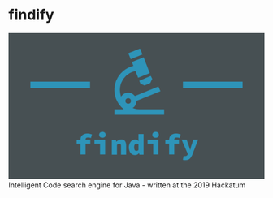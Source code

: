 # findify
![](resources/findifyLogo.png)
Intelligent Code search engine for Java - written at the 2019 Hackatum
